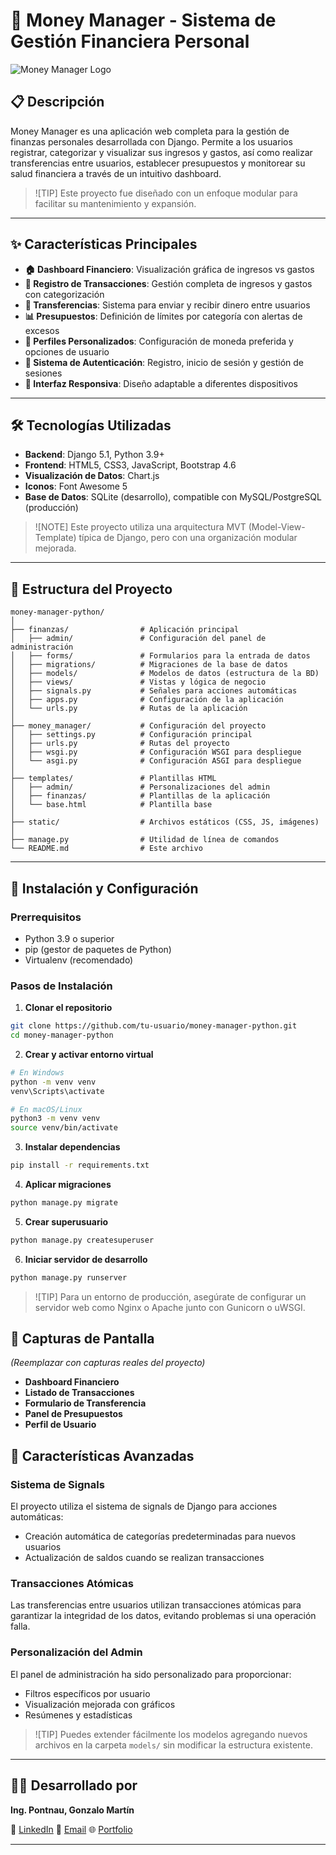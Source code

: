 # 🚀 Money Manager - Sistema de Gestión Financiera Personal

![Money Manager Logo](https://via.placeholder.com/150x150.png?text=Money+Manager)

## 📋 Descripción

Money Manager es una aplicación web completa para la gestión de finanzas personales desarrollada con Django. Permite a los usuarios registrar, categorizar y visualizar sus ingresos y gastos, así como realizar transferencias entre usuarios, establecer presupuestos y monitorear su salud financiera a través de un intuitivo dashboard.

> ![TIP]
> Este proyecto fue diseñado con un enfoque modular para facilitar su mantenimiento y expansión.

---

## ✨ Características Principales

- **🏠 Dashboard Financiero**: Visualización gráfica de ingresos vs gastos
- **💸 Registro de Transacciones**: Gestión completa de ingresos y gastos con categorización
- **🔄 Transferencias**: Sistema para enviar y recibir dinero entre usuarios
- **📊 Presupuestos**: Definición de límites por categoría con alertas de excesos
- **👤 Perfiles Personalizados**: Configuración de moneda preferida y opciones de usuario
- **🔐 Sistema de Autenticación**: Registro, inicio de sesión y gestión de sesiones
- **🎨 Interfaz Responsiva**: Diseño adaptable a diferentes dispositivos

---

## 🛠️ Tecnologías Utilizadas

- **Backend**: Django 5.1, Python 3.9+
- **Frontend**: HTML5, CSS3, JavaScript, Bootstrap 4.6
- **Visualización de Datos**: Chart.js
- **Iconos**: Font Awesome 5
- **Base de Datos**: SQLite (desarrollo), compatible con MySQL/PostgreSQL (producción)

> ![NOTE]
> Este proyecto utiliza una arquitectura MVT (Model-View-Template) típica de Django, pero con una organización modular mejorada.

---

## 📁 Estructura del Proyecto

```
money-manager-python/
│
├── finanzas/                # Aplicación principal
│   ├── admin/               # Configuración del panel de administración
│   ├── forms/               # Formularios para la entrada de datos
│   ├── migrations/          # Migraciones de la base de datos
│   ├── models/              # Modelos de datos (estructura de la BD)
│   ├── views/               # Vistas y lógica de negocio
│   ├── signals.py           # Señales para acciones automáticas
│   ├── apps.py              # Configuración de la aplicación
│   └── urls.py              # Rutas de la aplicación
│
├── money_manager/           # Configuración del proyecto
│   ├── settings.py          # Configuración principal
│   ├── urls.py              # Rutas del proyecto
│   ├── wsgi.py              # Configuración WSGI para despliegue
│   └── asgi.py              # Configuración ASGI para despliegue
│
├── templates/               # Plantillas HTML
│   ├── admin/               # Personalizaciones del admin
│   ├── finanzas/            # Plantillas de la aplicación
│   └── base.html            # Plantilla base
│
├── static/                  # Archivos estáticos (CSS, JS, imágenes)
│
├── manage.py                # Utilidad de línea de comandos
└── README.md                # Este archivo
```

---

## 🚀 Instalación y Configuración

### Prerrequisitos

- Python 3.9 o superior
- pip (gestor de paquetes de Python)
- Virtualenv (recomendado)

### Pasos de Instalación

1. **Clonar el repositorio**

```bash
git clone https://github.com/tu-usuario/money-manager-python.git
cd money-manager-python
```

2. **Crear y activar entorno virtual**

```bash
# En Windows
python -m venv venv
venv\Scripts\activate

# En macOS/Linux
python3 -m venv venv
source venv/bin/activate
```

3. **Instalar dependencias**

```bash
pip install -r requirements.txt
```

4. **Aplicar migraciones**

```bash
python manage.py migrate
```

5. **Crear superusuario**

```bash
python manage.py createsuperuser
```

6. **Iniciar servidor de desarrollo**

```bash
python manage.py runserver
```

> ![TIP]
> Para un entorno de producción, asegúrate de configurar un servidor web como Nginx o Apache junto con Gunicorn o uWSGI.



## 📸 Capturas de Pantalla

*(Reemplazar con capturas reales del proyecto)*

- **Dashboard Financiero**
- **Listado de Transacciones**
- **Formulario de Transferencia**
- **Panel de Presupuestos**
- **Perfil de Usuario**



## 🔧 Características Avanzadas

### Sistema de Signals

El proyecto utiliza el sistema de signals de Django para acciones automáticas:
- Creación automática de categorías predeterminadas para nuevos usuarios
- Actualización de saldos cuando se realizan transacciones

### Transacciones Atómicas

Las transferencias entre usuarios utilizan transacciones atómicas para garantizar la integridad de los datos, evitando problemas si una operación falla.

### Personalización del Admin

El panel de administración ha sido personalizado para proporcionar:
- Filtros específicos por usuario
- Visualización mejorada con gráficos
- Resúmenes y estadísticas

> ![TIP]
> Puedes extender fácilmente los modelos agregando nuevos archivos en la carpeta `models/` sin modificar la estructura existente.

---

## 👨‍💻 Desarrollado por

**Ing. Pontnau, Gonzalo Martín**

💼 [LinkedIn](https://linkedin.com/in/tu-perfil)
📧 [Email](mailto:tu-email@ejemplo.com)
🌐 [Portfolio](https://tu-sitio-web.com)

---
